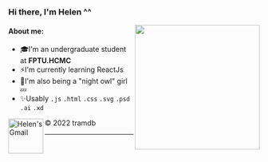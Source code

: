
<h3> Hi there, I'm Helen ^^ </h3> <img align='right' src="https://user-images.githubusercontent.com/68039038/150389867-b30bc2c8-9110-4084-beec-79c4f2a6bbea.gif" width="250">
<h4>About me: </h4> 

   - 🎓I'm an undergraduate student at **FPTU.HCMC**
   - ⚡️I'm currently learning ReactJs
   - 🍑I'm also being a "night owl" girl 💤
   - ✨Usably `.js` `.html` `.css` `.svg` `.psd` `.ai`  `.xd`
   <a href="mailto:tramdb1501@gmail.com">
 <img align="left" alt="Helen's Gmail" width="70px" src="https://github.com/Xx-Ashutosh-xX/Xx-Ashutosh-xX/blob/master/assets/icons/gmail.png" /></a>
&copy; 2022 tramdb

***
